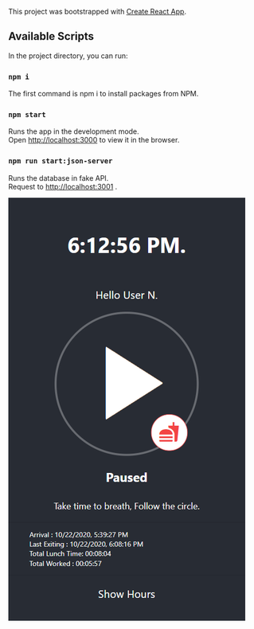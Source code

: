 This project was bootstrapped with [Create React App](https://github.com/facebook/create-react-app).

## Available Scripts

In the project directory, you can run:

### `npm i`

The first command is npm i to install packages from NPM.

### `npm start`

Runs the app in the development mode.<br />
Open [http://localhost:3000](http://localhost:3000) to view it in the browser.


### `npm run start:json-server`

Runs the database in fake API.<br />
Request to [http://localhost:3001](http://localhost:3001) .

![alt text](src/assets/img/system.PNG "System")





